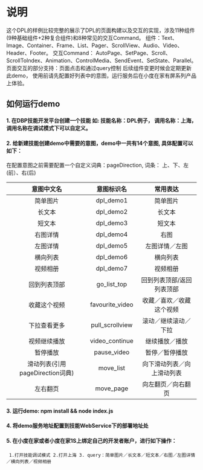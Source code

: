 # 说明
这个DPL的样例比较完整的展示了DPL的页面构建以及交互的实现，涉及11种组件(9种基础组件+2种复合组件)和8种常见的交互Command。
组件：Text、Image、Container、Frame、List、Pager、ScrollView、Audio、Video、Header、Footer。
交互Command： AutoPage、SetPage、Scroll、ScrollToIndex、Animation、ControlMedia、SendEvent、SetState、Parallel。
页面交互的部分支持：页面点击和通过query控制
后续组件变更时候会定期更新此demo， 使用前请先配置好列表中的意图，运行服务后在小度在家有屏系列产品上体验。

## 如何运行demo
#### 1. 在DBP技能开发平台创建一个技能 如: 技能名称：DPL例子， 调用名称：上海，调用名称在调试模式下可以自定义。
#### 2. 给新建技能创建demo中需要的意图，demo中一共有14个意图, 具体配置可以如下：
在配置意图之前需要配置一个自定义词典：pageDirection, 词条： 上、下、左(前）、右(后)

| 意图中文名        | 意图标识名    |常用表达|
| :--------:       | :-----:   | :----: |
| 简单图片      |     dpl_demo1      |  简单图片  |
| 长文本      |     dpl_demo2     |  长文本  |
| 短文本      |     dpl_demo3      |  短文本  |
| 右图详情      |     dpl_demo4      |  右图  |
| 左图详情      |     dpl_demo5      |  左图详情／左图  |
| 横向列表      |     dpl_demo6      |  横向列表  |
| 视频相册      |     dpl_demo7      |  视频相册  |
| 回到列表顶部      |  go_list_top |  回到列表顶部/返回列表顶部  |
| 收藏这个视频      |  favourite_video|  收藏／喜欢／收藏这个视频  |
| 下拉查看更多      |  pull_scrollview      |  滚动／继续滚动／下拉  |
| 视频继续播放      |  video_continue      |  继续播放／播放  |
| 暂停播放      |     pause_video      |  暂停／暂停播放  |
| 滑动列表(引用pageDirection词典) |     move_list      |  向下滑动列表／向上滑动列表  |
| 左右翻页      |     move_page      |  向左翻页／向右翻页 |


#### 3. 运行demo: npm install &&  node index.js
#### 4. 将demo服务地址配置到技能WebService下的部署地址处
#### 5. 在小度在家或者小度在家1S上绑定自己的开发者账户，进行如下操作：
     1.打开技能调试模式 2.打开上海 3. query：简单图片／长文本／短文本／右图／左图详情／横向列表／视频相册

